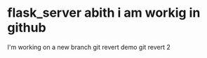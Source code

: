 # flask_server abith i am workig in github
I'm working on a new branch
git revert demo
git revert 2

